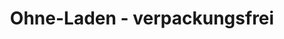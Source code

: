 ---
title: "Ohne-Laden - verpackungsfrei"
url: /muenchen/ohne-laden-verpackungsfrei/
shop: Supermarkt
---